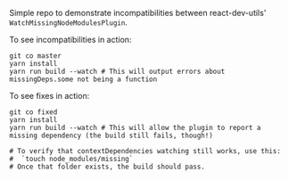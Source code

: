 Simple repo to demonstrate incompatibilities between react-dev-utils' `WatchMissingNodeModulesPlugin`.

To see incompatibilities in action:

```
git co master
yarn install
yarn run build --watch # This will output errors about missingDeps.some not being a function
```

To see fixes in action:

```
git co fixed
yarn install
yarn run build --watch # This will allow the plugin to report a missing dependency (the build still fails, though!)

# To verify that contextDependencies watching still works, use this:
#  `touch node_modules/missing`
# Once that folder exists, the build should pass.
```

